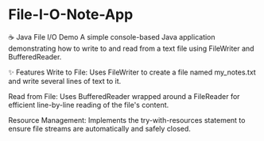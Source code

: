 # File-I-O-Note-App
☕ Java File I/O Demo
A simple console-based Java application demonstrating how to write to and read from a text file using FileWriter and BufferedReader.

✨ Features
Write to File: Uses FileWriter to create a file named my_notes.txt and write several lines of text to it.

Read from File: Uses BufferedReader wrapped around a FileReader for efficient line-by-line reading of the file's content.

Resource Management: Implements the try-with-resources statement to ensure file streams are automatically and safely closed.
